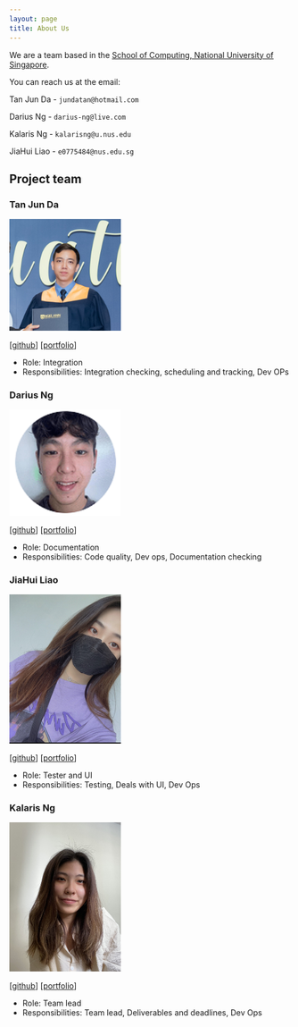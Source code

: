```yaml
---
layout: page
title: About Us
---
```


We are a team based in the [School of Computing, National University of Singapore](http://www.comp.nus.edu.sg).

You can reach us at the email:

Tan Jun Da - `jundatan@hotmail.com`

Darius Ng - `darius-ng@live.com`

Kalaris Ng - `kalarisng@u.nus.edu`

JiaHui Liao - `e0775484@nus.edu.sg`


## Project team

### Tan Jun Da

<img src="images/jundatan.png" width="200px">

[[github](https://github.com/jundatan)]
[[portfolio](team/jundatan.md)]

* Role: Integration
* Responsibilities: Integration checking, scheduling and tracking, Dev OPs

### Darius Ng

<img src="images/dfordarius.png" width="200px">

[[github](http://github.com/dfordarius)]
[[portfolio](team/dfordarius.md)]

* Role: Documentation
* Responsibilities: Code quality, Dev ops, Documentation checking

### JiaHui Liao

<img src="images/oliviajhl.png" width="200px">

[[github](https://github.com/oliviajhl)]
[[portfolio](team/oliviajhl.md)]

* Role: Tester and UI
* Responsibilities: Testing, Deals with UI, Dev Ops

### Kalaris Ng

<img src="images/kalarisng.png" width="200px">

[[github](http://github.com/kalarisng)]
[[portfolio](team/kalarisng.md)]

* Role: Team lead
* Responsibilities: Team lead, Deliverables and deadlines, Dev Ops


